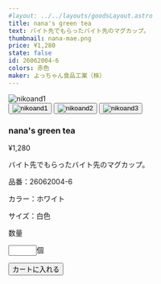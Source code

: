 ```yaml
---
#layout: ../../layouts/goodsLayout.astro
title: nana's green tea
text: バイト先でもらったバイト先のマグカップ。
thumbnail: nana-mae.png
price: ¥1,280
state: false
id: 26062004-6
colors: 赤色
maker: よっちゃん食品工業（株）
---
```



<div class="content">

<div class="img-switcher">
      <img id="mainImg" class="main-img" src="/11_shimada/images/nana-mae.png" alt="nikoand1" />
      <div class="thumbnails">
        <button class="thumb-btn active"><img class="thumb-img" src="/11_shimada/images/nana-mae.png" alt="nikoand1" /></button>
        <button class="thumb-btn"><img class="thumb-img" src="/11_shimada/images/nana-usiro.png" alt="nikoand2" /></button>
        <button class="thumb-btn"><img class="thumb-img" src="/11_shimada/images/nana-ura.png" alt="nikoand3" /></button>
      </div>
    </div>

<div class="item">

### nana's green tea

<p class="price">¥1,280</p>

<p class="text">バイト先でもらったバイト先のマグカップ。</p>

<div class="detail">
<p class="id">品番：26062004-6</p>
<p class="color">カラー：ホワイト</p>
<p class="size">サイズ：白色</p>

<form>
<div class="countar">
  <p class="countar-text">数量</p>
  <input type="number" name="count" min="0" max="10">個</input>
</div>

<button type="submit">カートに入れる</button>
</form>
</div>
</div>
</div>
